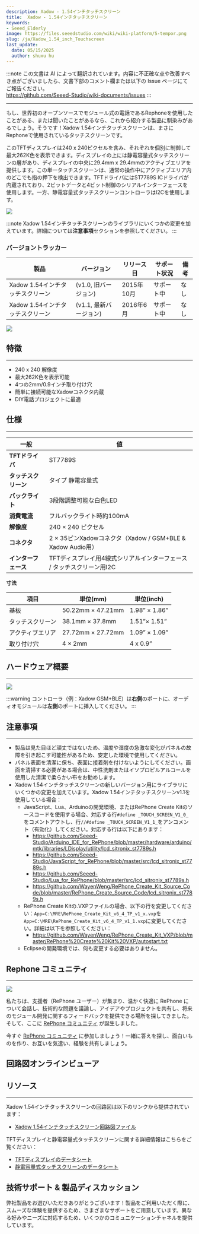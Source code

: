 ```yaml
---
description: Xadow - 1.54インチタッチスクリーン
title:  Xadow - 1.54インチタッチスクリーン
keywords:
- Seeed_Elderly
image: https://files.seeedstudio.com/wiki/wiki-platform/S-tempor.png
slug: /ja/Xadow_1.54_inch_Touchscreen
last_update:
  date: 05/15/2025
  author: shuxu hu
---
```

:::note
この文書は AI によって翻訳されています。内容に不正確な点や改善すべき点がございましたら、文書下部のコメント欄または以下の Issue ページにてご報告ください。  
https://github.com/Seeed-Studio/wiki-documents/issues
:::

---
もし、世界初のオープンソースでモジュール式の電話であるRephoneを使用したことがある、または聞いたことがあるなら、これから紹介する製品に馴染みがあるでしょう。そうです！Xadow 1.54インチタッチスクリーンは、まさにRephoneで使用されているタッチスクリーンです。

このTFTディスプレイは240 x 240ピクセルを含み、それぞれを個別に制御して最大262K色を表示できます。ディスプレイの上には静電容量式タッチスクリーンの層があり、ディスプレイの中央に29.4mm x 29.4mmのアクティブエリアを提供します。この単一タッチスクリーンは、通常の操作中にアクティブエリア内のどこでも指の押下を検出できます。TFTドライバにはST7789S ICドライバが内蔵されており、2ビットデータと4ビット制御のシリアルインターフェースを使用します。一方、静電容量式タッチスクリーンコントローラはI2Cを使用します。

![](https://files.seeedstudio.com/wiki/Xadow_1.54_Inch_Touchscreen/images/Xadow_1.54%E2%80%99%E2%80%99_Touchscreen.JPG)

:::note
    Xadow 1.54インチタッチスクリーンのライブラリにいくつかの変更を加えています。詳細については**注意事項**セクションを参照してください。
:::

### バージョントラッカー

|製品 |バージョン|	リリース日|	サポート状況|	備考|
|---|---|---|---|---|
|Xadow 1.54インチタッチスクリーン|(v1.0, 旧バージョン)|	2015年10月	|サポート中	|なし|
|Xadow 1.54インチタッチスクリーン|(v1.1, 最新バージョン)|	2016年6月	|サポート中|	なし|

[![](https://files.seeedstudio.com/wiki/Seeed-WiKi/docs/images/get_one_now.png)](https://www.seeedstudio.com/Xadow-1.54-inch-Touchscreen-p-2553.html)

## 特徴
---
- 240 x 240 解像度
- 最大262K色を表示可能
- 4つの2mm/0.9インチ取り付け穴
- 簡単に接続可能なXadowコネクタ内蔵
- DIY電話プロジェクトに最適

## 仕様
---

|一般|値|
|---|---|
|**TFTドライバ**|	ST7789S|
|**タッチスクリーン** |タイプ	静電容量式|
|**バックライト**|	3段階調整可能な白色LED|
|**消費電流**|	フルバックライト時約100mA|
|**解像度**|240 × 240 ピクセル|
|**コネクタ**|2 × 35ピンXadowコネクタ（Xadow / GSM+BLE & Xadow Audio用）|
|**インターフェース**| TFTディスプレイ用4線式シリアルインターフェース / タッチスクリーン用I2C|

**寸法**

|項目 |単位(mm)|単位(inch)|
|---|---|---|
|基板 | 50.22mm × 47.21mm   |1.98” × 1.86”|
|タッチスクリーン | 38.1mm × 37.8mm |1.51”× 1.51”|
|アクティブエリア | 27.72mm × 27.72mm  |1.09” × 1.09”|
|取り付け穴|4 × 2mm|4 x 0.9”|

## ハードウェア概要
---
![](https://files.seeedstudio.com/wiki/Xadow_1.54_Inch_Touchscreen/images/Xadow_1.54%E2%80%99%E2%80%99_Touchscreen.png)

:::warning
    コントローラ（例：Xadow GSM+BLE）は**右側**のポートに、オーディオモジュールは**左側**のポートに挿入してください。
:::

## 注意事項
---
- 製品は見た目ほど頑丈ではないため、温度や湿度の急激な変化がパネルの故障を引き起こす可能性があるため、安定した環境で使用してください。
- パネル表面を清潔に保ち、表面に接着剤を付けないようにしてください。画面を清掃する必要がある場合は、中性洗剤またはイソプロピルアルコールを使用した清潔で柔らかい布をお勧めします。
- Xadow 1.54インチタッチスクリーンの新しいバージョン用にライブラリにいくつかの変更を加えています。Xadow 1.54インチタッチスクリーンv1.1を使用している場合：
  - JavaScript、Lua、Arduinoの開発環境、またはRePhone Create Kitのソースコードを使用する場合、対応する行`#define _TOUCH_SCREEN_V1_0_`をコメントアウトし、行`//#define _TOUCH_SCREEN_V1_1_`をアンコメント（有効化）してください。対応する行は以下にあります：
    - https://github.com/Seeed-Studio/Arduino_IDE_for_RePhone/blob/master/hardware/arduino/mtk/libraries/LDisplay/utility/lcd_sitronix_st7789s.h
    - https://github.com/Seeed-Studio/JavaScript_for_RePhone/blob/master/src/lcd_sitronix_st7789s.h
    - https://github.com/Seeed-Studio/Lua_for_RePhone/blob/master/src/lcd_sitronix_st7789s.h
    - https://github.com/WayenWeng/RePhone_Create_Kit_Source_Code/blob/master/RePhone_Create_Source_Code/lcd_sitronix_st7789s.h
  - RePhone Create Kitの.VXPファイルの場合、以下の行を変更してください：`App=C:\MRE\RePhone_Create_Kit_v6_4_TP_v1_x.vxp`を`App=C:\MRE\RePhone_Create_Kit_v6_4_TP_v1_1.vxp`に変更してください。詳細は以下を参照してください：
    - https://github.com/WayenWeng/RePhone_Create_Kit_VXP/blob/master/RePhone%20Create%20Kit%20VXP/autostart.txt
  - Eclipseの開発環境では、何も変更する必要はありません。

## Rephone コミュニティ
---
[![](https://files.seeedstudio.com/wiki/Xadow_1.54_Inch_Touchscreen/images/300px-RePhone_Community-2.png)](https://community.seeedstudio.com/discover.html?t=RePhone)

私たちは、支援者（RePhone ユーザー）が集まり、温かく快適に RePhone について会話し、技術的な問題を議論し、アイデアやプロジェクトを共有し、将来のモジュール開発に関するフィードバックを提供できる場所を探してきました。そして、ここに [RePhone コミュニティ](https://community.seeedstudio.com/discover.html?t=RePhone) が誕生しました。

今すぐ [RePhone コミュニティ](https://community.seeedstudio.com/discover.html?t=RePhone) に参加しましょう！一緒に答えを探し、面白いものを作り、お互いを気遣い、経験を共有しましょう。


## 回路図オンラインビューア

<div className="altium-ecad-viewer" data-project-src="https://files.seeedstudio.com/wiki/Xadow_1.54_Inch_Touchscreen/resources/202000724_PCBA%3BXadow%201.54''Touchscreen%20v1.0%20schematic%20files.zip" style={{borderRadius: '0px 0px 4px 4px', height: 500, borderStyle: 'solid', borderWidth: 1, borderColor: 'rgb(241, 241, 241)', overflow: 'hidden', maxWidth: 1280, maxHeight: 700, boxSizing: 'border-box'}}>
</div>



## リソース
---
Xadow 1.54インチタッチスクリーンの回路図は以下のリンクから提供されています：

- [Xadow 1.54インチタッチスクリーン回路図ファイル](https://files.seeedstudio.com/wiki/Xadow_1.54_Inch_Touchscreen/resources/202000724_PCBA%3BXadow%201.54''Touchscreen%20v1.0%20schematic%20files.zip)

TFTディスプレイと静電容量式タッチスクリーンに関する詳細情報はこちらをご覧ください：

- [TFTディスプレイのデータシート](https://files.seeedstudio.com/wiki/Xadow_1.54_Inch_Touchscreen/res/Datasheet-Capacitive_touchscreen.pdf)
- [静電容量式タッチスクリーンのデータシート](https://files.seeedstudio.com/wiki/Xadow_1.54_Inch_Touchscreen/res/TFT_Display.rar)

## 技術サポート & 製品ディスカッション

弊社製品をお選びいただきありがとうございます！製品をご利用いただく際に、スムーズな体験を提供するため、さまざまなサポートをご用意しています。異なる好みやニーズに対応するため、いくつかのコミュニケーションチャネルを提供しています。

<div class="button_tech_support_container">
<a href="https://forum.seeedstudio.com/" class="button_forum"></a> 
<a href="https://www.seeedstudio.com/contacts" class="button_email"></a>
</div>

<div class="button_tech_support_container">
<a href="https://discord.gg/eWkprNDMU7" class="button_discord"></a> 
<a href="https://github.com/Seeed-Studio/wiki-documents/discussions/69" class="button_discussion"></a>
</div>